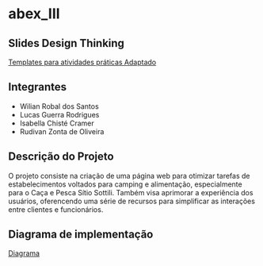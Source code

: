 # abex_III


## Slides Design Thinking

[Templates para atividades práticas Adaptado](https://docs.google.com/presentation/d/1yLY3suFHvZKG9k30_dwhl2oktnT-NDQ2w4NEHFfX1pA/edit?pli=1#slide=id.p7)


## Integrantes
- Wilian Robal dos Santos
- Lucas Guerra Rodrigues
- Isabella Chisté Cramer
- Rudivan Zonta de Oliveira

## Descrição do Projeto
O projeto consiste na criação de uma página web para otimizar tarefas de estabelecimentos voltados para camping e alimentação, especialmente para o Caça e Pesca Sítio Sottili.
Também visa aprimorar a experiência dos usuários, oferencendo uma série de recursos para simplificar as interações entre clientes e funcionários.

## Diagrama de implementação
[Diagrama](https://online.visual-paradigm.com/w/obsxhwmk/diagrams/?lightbox=1&highlight=0000ff&edit=https%3A%2F%2Fonline.visual-paradigm.com%2Fw%2Fobsxhwmk%2Fdiagrams%2F%23diagram%3Aproj%3D0%26type%3DClassDiagram%26width%3D11%26height%3D8.5%26unit%3Dinch&editBlankUrl=https%3A%2F%2Fonline.visual-paradigm.com%2Fapp%2Fdiagrams%2F%23diagram%3Aproj%3D0%26vpov%3D16.3%26vpob%3D20220410%26client%3D1%26edit%3D_blank&layers=1&nav=1&vpov=16.3&vpob=20220410#R3cU2FsdBGVkX1Z%2F%2BNEcVZ%2FHcSV5jf%2Bf0ChAVoxh8xCjA4KlDjbLf4%3DW8SgxXH5z%2Ft%2BPGuAJ93I01cWIr2mB%2BCHUQftxXknVv4P9rho0j%2Fqxz258BxkwkSMvGqY6mFil7X0C3C7VUEO49Mid44T2dZxdhTZD%2BelsUlFCqMvdUPvGqRyFWj6ZroWwFQ5wxCn8IFRp92V7b9bW7bJesSR7lSfiLWmEWWLKM3h1F9kZ0Okaxn9QXMaMK1N0hLR%2Fbn2qFK1o1Kli0bR3fWBiG3u8Y5OXDdtXnzHvkEjTTedIQXWh6Ti78hVtxWrhBuqmtgCsGLF4aXtjVyxHMkbMfxR3gw50kVLnRpXwSDF7MnnaQ7WJhgQJKEcat0GyFh7hjRzuzd5zzbifT6Hqmu2QodMYvnTnLNujlgZzsgwB5Jc%2BpUswdZAsuWUQLHBkRob7k0NAOA3DOxhzlLS1mVirtirW%2FQYwIkDSpN2s5z87iw7pyJhwm8dRx3w478WprVs7LbFZHCutdKoOwBBu6Vh%2BwwmT0QL3SyPO7xpwp0oWJYPacM6UpPFzWbbiPJw%2FmJ%2FkADzyWWT%2F6GmvVLGUjzmwDTZ%2F17HczSUyQWqTKeG5I691Kj5%2BYe2AyR%2Fl3jdUhH8ZPH8nmeGsMAiXG4rvpRfMcdts1f2MaC0wgtdrNz78OO9szvoEUtB7FdKyr17TbBSIu%2F6gKNJl%2FBZhyKkq9v0n4viUBCrwyFP1ntx2zCbSqUEOHnLAzrAFs1QrkpENkBc3s0DGWKF%2BHPb5%2FGsDujycRE9%2BU8t7tWoc0hq4uFHxW4MpIIBttQoXQ6PYhfNfeMP6ZkqzeCNKYbBCn7o3rt8Nreb08KTHWIGR8zQ%2BymNrE84FYqiwPijNsPcwldAhcCu92J4W4431JQG6IynaGN0NqDrlfn3U5maZqCR2ILlf8yLb%2BQ4arvPcUEJIkN0DZl2yqCqpizkSDjlXHmCtDbIQSvDdCxhKfttG8IOS5x54A1hMErjPrpVBg62CBEZPyb6ozyVN6Y2iHCUWkNTdiELX29Kgzm2y0qnVKpTH%2BvhVBTGOjmuAApwO442urlzZFXDq%2FYLAh0K%2B4NsSR3lCtTcWhj75n6Dqj0lQQZLejEj3AC1Wp7hq6MmlxwQAKkFix027jfgTEXihH9dN8yfpNNPY4lD2PYrm0Aa5lm3qWfUmRQ7xd8HxA0PwBS5QCr%2F2qz6Y6j8pVHS1RDqyFxZqsK0Lwsvjth1I%2BqilzC7MXOQmoNdVeJdKsBDNRaJ0fQwSt3iEAXmQLtnc1mfMHuuBcEANlP1IyZiVMkot%2F1jkiZVEYFON1VajzUYjPvnssCmDYS1WrK9tjsS%2BxgxNfKKJs04xUpD5YvhZt%2FsicKEQs%2F5j0SJGWblEVrvwWK2jLMYDweTAGNUX84EmPI%2BhLzmGCUa8EdU2xNri1yP5uaPCd4bEGqytvoyt2bBE4lyrXdgKUm%2FILiHzVNXrQu6nYaWrn%2FQCVmExZS%2BM9h9YuvFkshZ9kxioDCFPb13lL%2BG2OHp6XIftZvGqHkdbxbP6X1Vmd%2B1HYuOUuBWujGpgfsdYSLOFGSA2%2FUIe5QuteH588pLn0yrHXRWgX7%2FUv%2FSP%2Bu%2Bl36rcW%2BJCcSyqFj1A3o3X7pAaVYdONDjdeRvD1g%3D%3D61elIoq34)
